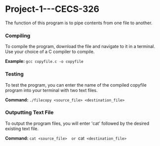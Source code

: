 # Project-1---CECS-326
The function of this program is to pipe contents from one file to another.

### Compiling
To compile the program, download the file and navigate to it in a terminal. Use your choice of a C compiler to compile.

**Example:** `gcc copyfile.c -o copyfile`

### Testing
To test the program, you can enter the name of the compiled copyfile program into your terminal with two text files.

**Command:** `./filecopy <source_file> <destination_file>`

### Outputting Text File
To output the program files, you will enter 'cat' followed by the desired existing text file.

**Command:** `cat <source_file> 
or
             `cat` <destination_file>`
